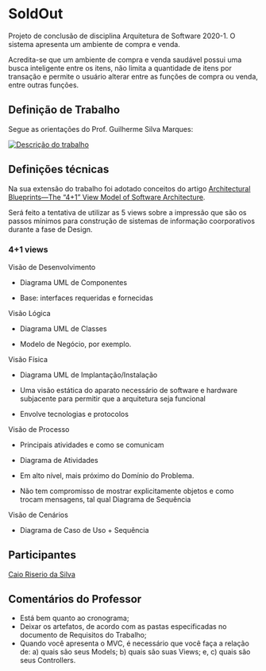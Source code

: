 # SoldOut 

Projeto de conclusão de disciplina Arquitetura de Software 2020-1. O sistema apresenta um ambiente de compra e venda.

Acredita-se que um ambiente de compra e venda saudável possui uma busca inteligente entre os itens, não limita a quantidade de itens por transação e permite o usuário alterar entre as funções de compra ou venda, entre outras funções. 

## Definição de Trabalho
Segue as orientações do Prof. Guilherme Silva Marques:

[![Descrição do trabalho](https://i.imgur.com/XQDy8nU.png)]()


## Definições técnicas
Na sua extensão do trabalho foi adotado conceitos do artigo 
[Architectural Blueprints—The “4+1” View
Model of Software Architecture](https://www.cs.ubc.ca/~gregor/teaching/papers/4+1view-architecture.pdf).

Será feito a tentativa de utilizar as 5 views sobre a impressão que são os passos mínimos para construção de sistemas de informação coorporativos durante a fase de Design.

### 4+1 views

Visão de Desenvolvimento

- Diagrama UML de Componentes

- Base: interfaces requeridas e fornecidas

Visão Lógica

- Diagrama UML de Classes

- Modelo de Negócio, por exemplo.

Visão Física

- Diagrama UML de Implantação/Instalação

- Uma visão estática do aparato necessário de software e hardware subjacente para permitir que a arquitetura seja funcional

- Envolve tecnologias e protocolos

Visão de Processo
 
- Principais atividades e como se comunicam

- Diagrama de Atividades

- Em alto nível, mais próximo do Domínio do Problema.
- Não tem compromisso de mostrar explicitamente objetos e como trocam mensagens, tal qual Diagrama de Sequência

Visão de Cenários

- Diagrama de Caso de Uso + Sequência


## Participantes
[Caio Riserio da Silva](https://github.com/DukeOmni)


## Comentários do Professor
- Está bem quanto ao cronograma;
- Deixar os artefatos, de acordo com as pastas especificadas no documento de Requisitos do Trabalho;
- Quando você apresenta o MVC, é necessário que você faça a relação de: a) quais são seus Models; b) quais são suas Views; e, c) quais são seus Controllers.
